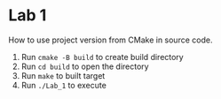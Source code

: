 # Lab 1

How to use project version from CMake in source code.

1. Run ``` cmake -B build ``` to create build directory
2. Run ``` cd build ``` to open the directory
3. Run ``` make ``` to built target
4. Run ``` ./Lab_1 ``` to execute 